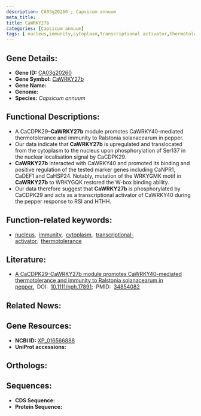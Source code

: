 ```yaml
---
description: CA03g20260 ; Capsicum annuum
meta_title:
title: CaWRKY27b
categories: [Capsicum annuum]
tags: [ nucleus,immunity,cytoplasm,transcriptional activator,thermotolerance ]
---
```


## Gene Details:
- **Gene ID:** [CA03g20260]()
- **Gene Symbol:** <u>CaWRKY27b</u>
- **Gene Name:** 
- **Genome:** []()
- **Species:** *Capsicum annuum*

## Functional Descriptions:
   - A CaCDPK29–**CaWRKY27b** module promotes CaWRKY40-mediated thermotolerance and immunity to Ralstonia solanacearum in pepper.
   - Our data indicate that **CaWRKY27b** is upregulated and translocated from the cytoplasm to the nucleus upon phosphorylation of Ser137 in the nuclear localisation signal by CaCDPK29.
   - **CaWRKY27b** interacted with CaWRKY40 and promoted its binding and positive regulation of the tested marker genes including CaNPR1, CaDEF1 and CaHSP24. Notably, mutation of the WRKYGMK motif in **CaWRKY27b** to WRKYGQK restored the W-box binding ability.
   - Our data therefore suggest that **CaWRKY27b** is phosphorylated by CaCDPK29 and acts as a transcriptional activator of CaWRKY40 during the pepper response to RSI and HTHH.

## Function-related keywords:
   - [nucleus](/tags/nucleus/),&nbsp;&nbsp;[immunity](/tags/immunity/),&nbsp;&nbsp;[cytoplasm](/tags/cytoplasm/),&nbsp;&nbsp;[transcriptional-activator](/tags/transcriptional-activator/),&nbsp;&nbsp;[thermotolerance](/tags/thermotolerance/)

## Literature:
   - [A CaCDPK29-CaWRKY27b module promotes CaWRKY40-mediated thermotolerance and immunity to Ralstonia solanacearum in pepper.](https://doi.org/10.1111/nph.17891)&nbsp;&nbsp;DOI:&nbsp;&nbsp;[10.1111/nph.17891](https://doi.org/10.1111/nph.17891);&nbsp;&nbsp;PMID:&nbsp;&nbsp;[34854082](https://pubmed.ncbi.nlm.nih.gov/34854082/)

## Related News:

## Gene Resources:
- **NCBI ID:**  [XP_016566888](https://www.ncbi.nlm.nih.gov/gene/?term=XP_016566888)
- **UniProt accessions:**  [](https://www.uniprot.org/uniprotkb//entry)

## Orthologs:

## Sequences:
- **CDS Sequence:**
- **Protein Sequence:**
